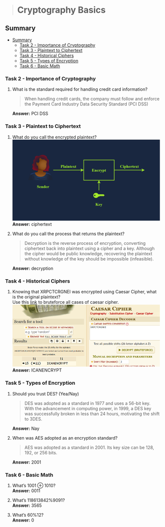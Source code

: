 > # Cryptography Basics

## Summary
- [Summary](#summary)
  - [Task 2 - Importance of Cryptography](#task-2---importance-of-cryptography)
  - [Task 3 - Plaintext to Ciphertext](#task-3---plaintext-to-ciphertext)
  - [Task 4 - Historical Ciphers](#task-4---historical-ciphers)
  - [Task 5 - Types of Encryption](#task-5---types-of-encryption)
  - [Task 6 - Basic Math](#task-6---basic-math)


### Task 2 - Importance of Cryptography
1. What is the standard required for handling credit card information?<br>
    > When handling credit cards, the company must follow and enforce the Payment Card Industry Data Security Standard (PCI DSS)

    **Answer:** PCI DSS

### Task 3 - Plaintext to Ciphertext
1. What do you call the encrypted plaintext?<br>
    ![](images/1.png)<br>
    **Answer:** ciphertext

2. What do you call the process that returns the plaintext?<br>
    > Decryption is the reverse process of encryption, converting ciphertext back into plaintext using a cipher and a key. Although the cipher would be public knowledge, recovering the plaintext without knowledge of the key should be impossible (infeasible).

    **Answer:** decryption

### Task 4 - Historical Ciphers
1. Knowing that XRPCTCRGNEI was encrypted using Caesar Cipher, what is the original plaintext?<br>
    Use this [link](https://www.dcode.fr/caesar-cipher) to bruteforce all cases of caesar cipher.<br>
    ![](images/2.png)<br>
    **Answer:** ICANENCRYPT

### Task 5 - Types of Encryption
1. Should you trust DES? (Yea/Nay)<br>
    > DES was adopted as a standard in 1977 and uses a 56-bit key. With the advancement in computing power, in 1999, a DES key was successfully broken in less than 24 hours, motivating the shift to 3DES.
    
    **Answer:** Nay

1. When was AES adopted as an encryption standard?<br>
    > AES was adopted as a standard in 2001. Its key size can be 128, 192, or 256 bits.

    **Answer:** 2001

### Task 6 - Basic Math
1. What’s 1001 ⊕ 1010?<br>
    **Answer:** 0011

1. What’s 118613842%9091?<br>
    **Answer:** 3565

1. What’s 60%12?<br>
    **Answer:** 0
